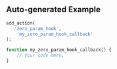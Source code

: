 ## Auto-generated Example

```php
add_action(
   'zero_param_hook',
    'my_zero_param_hook_callback'
);

function my_zero_param_hook_callback() {
    // Your code here.
}
```
